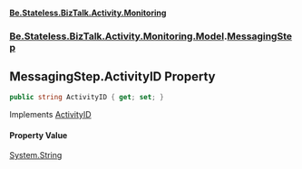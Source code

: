 #### [Be.Stateless.BizTalk.Activity.Monitoring](README.md 'README')
### [Be.Stateless.BizTalk.Activity.Monitoring.Model](Be.Stateless.BizTalk.Activity.Monitoring.Model.md 'Be.Stateless.BizTalk.Activity.Monitoring.Model').[MessagingStep](MessagingStep.md 'Be.Stateless.BizTalk.Activity.Monitoring.Model.MessagingStep')

## MessagingStep.ActivityID Property

```csharp
public string ActivityID { get; set; }
```

Implements [ActivityID](IActivity.ActivityID.md 'Be.Stateless.BizTalk.Activity.Monitoring.Model.IActivity.ActivityID')

#### Property Value
[System.String](https://docs.microsoft.com/en-us/dotnet/api/System.String 'System.String')